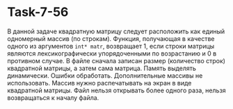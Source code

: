 # Task-7-56

 В данной задаче квадратную матрицу следует расположить как единый одномерный массив (по строкам). Функция, получающая
 в качестве одного из аргументов `int* matr`, возвращает 1, если строки матрицы являются лексикографически упорядоченными 
 по возрастанию и 0 в противном случае. В файле сначала записан размер (количество строк) квадратной матрицы, а затем 
 сама матрица. Память выделять динамически. Ошибки обработать. Дополнительные массивы не использовать. Массив нужно распечатывать на экран в виде
 квадратной матрицы.
   Файл нельзя открывать более одного раза, нельзя возвращаться к началу файла.
